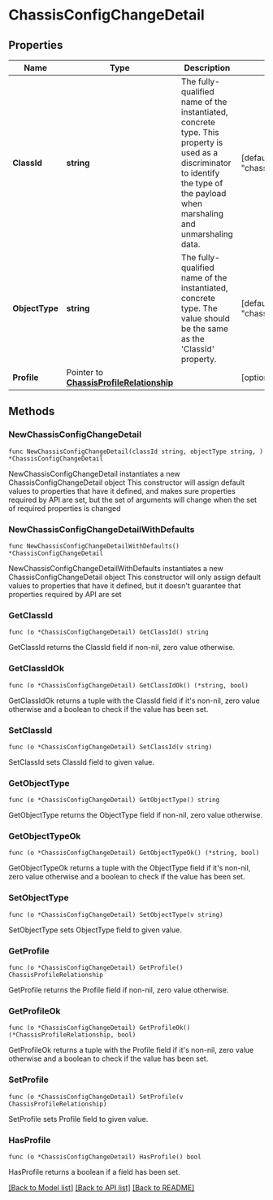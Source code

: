 # ChassisConfigChangeDetail

## Properties

Name | Type | Description | Notes
------------ | ------------- | ------------- | -------------
**ClassId** | **string** | The fully-qualified name of the instantiated, concrete type. This property is used as a discriminator to identify the type of the payload when marshaling and unmarshaling data. | [default to "chassis.ConfigChangeDetail"]
**ObjectType** | **string** | The fully-qualified name of the instantiated, concrete type. The value should be the same as the &#39;ClassId&#39; property. | [default to "chassis.ConfigChangeDetail"]
**Profile** | Pointer to [**ChassisProfileRelationship**](chassis.Profile.Relationship.md) |  | [optional] 

## Methods

### NewChassisConfigChangeDetail

`func NewChassisConfigChangeDetail(classId string, objectType string, ) *ChassisConfigChangeDetail`

NewChassisConfigChangeDetail instantiates a new ChassisConfigChangeDetail object
This constructor will assign default values to properties that have it defined,
and makes sure properties required by API are set, but the set of arguments
will change when the set of required properties is changed

### NewChassisConfigChangeDetailWithDefaults

`func NewChassisConfigChangeDetailWithDefaults() *ChassisConfigChangeDetail`

NewChassisConfigChangeDetailWithDefaults instantiates a new ChassisConfigChangeDetail object
This constructor will only assign default values to properties that have it defined,
but it doesn't guarantee that properties required by API are set

### GetClassId

`func (o *ChassisConfigChangeDetail) GetClassId() string`

GetClassId returns the ClassId field if non-nil, zero value otherwise.

### GetClassIdOk

`func (o *ChassisConfigChangeDetail) GetClassIdOk() (*string, bool)`

GetClassIdOk returns a tuple with the ClassId field if it's non-nil, zero value otherwise
and a boolean to check if the value has been set.

### SetClassId

`func (o *ChassisConfigChangeDetail) SetClassId(v string)`

SetClassId sets ClassId field to given value.


### GetObjectType

`func (o *ChassisConfigChangeDetail) GetObjectType() string`

GetObjectType returns the ObjectType field if non-nil, zero value otherwise.

### GetObjectTypeOk

`func (o *ChassisConfigChangeDetail) GetObjectTypeOk() (*string, bool)`

GetObjectTypeOk returns a tuple with the ObjectType field if it's non-nil, zero value otherwise
and a boolean to check if the value has been set.

### SetObjectType

`func (o *ChassisConfigChangeDetail) SetObjectType(v string)`

SetObjectType sets ObjectType field to given value.


### GetProfile

`func (o *ChassisConfigChangeDetail) GetProfile() ChassisProfileRelationship`

GetProfile returns the Profile field if non-nil, zero value otherwise.

### GetProfileOk

`func (o *ChassisConfigChangeDetail) GetProfileOk() (*ChassisProfileRelationship, bool)`

GetProfileOk returns a tuple with the Profile field if it's non-nil, zero value otherwise
and a boolean to check if the value has been set.

### SetProfile

`func (o *ChassisConfigChangeDetail) SetProfile(v ChassisProfileRelationship)`

SetProfile sets Profile field to given value.

### HasProfile

`func (o *ChassisConfigChangeDetail) HasProfile() bool`

HasProfile returns a boolean if a field has been set.


[[Back to Model list]](../README.md#documentation-for-models) [[Back to API list]](../README.md#documentation-for-api-endpoints) [[Back to README]](../README.md)


